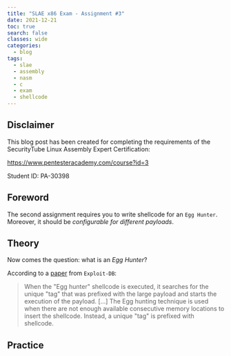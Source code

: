 ```yaml
---
title: "SLAE x86 Exam - Assignment #3"
date: 2021-12-21
toc: true
search: false
classes: wide
categories:
  - blog
tags:
  - slae
  - assembly
  - nasm
  - c
  - exam
  - shellcode
---
```


## Disclaimer

This blog post has been created for completing the requirements of the SecurityTube Linux Assembly Expert Certification:

<https://www.pentesteracademy.com/course?id=3>

Student ID: PA-30398

## Foreword

The second assignment requires you to write shellcode for an `Egg Hunter`. Moreover, it should be *configurable for different payloads*.

## Theory

Now comes the question: what is an *Egg Hunter*?

According to a [paper](https://www.exploit-db.com/docs/english/18482-egg-hunter---a-twist-in-buffer-overflow.pdf) from `Exploit-DB`:

> When the "Egg hunter" shellcode is executed, it searches for the unique "tag" that was prefixed with the large payload and starts the execution of the payload.
> [...]
> The Egg hunting technique is used when there are not enough available consecutive memory locations to insert the shellcode. Instead, a unique "tag" is prefixed with shellcode.

## Practice
